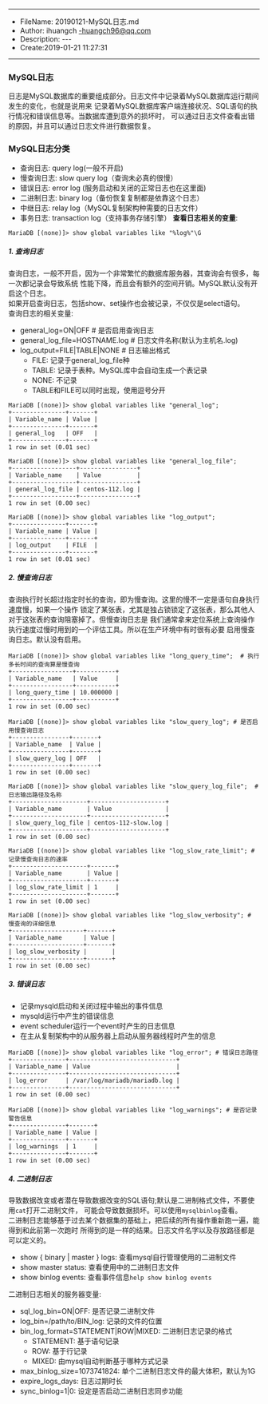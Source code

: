 ___
- FileName: 20190121-MySQL日志.md
- Author: ihuangch -huangch96@qq.com
- Description: ---
- Create:2019-01-21 11:27:31
___

### MySQL日志
日志是MySQL数据库的重要组成部分。日志文件中记录着MySQL数据库运行期间发生的变化，也就是说用来
记录着MySQL数据库客户端连接状况、SQL语句的执行情况和错误信息等。当数据库遭到意外的损坏时，
可以通过日志文件查看出错的原因，并且可以通过日志文件进行数据恢复。

### MySQL日志分类
- 查询日志: query log(一般不开启)
- 慢查询日志: slow query log（查询未必真的很慢）
- 错误日志: error log (服务启动和关闭的正常日志也在这里面)
- 二进制日志: binary log（备份恢复复制都是依靠这个日志）
- 中继日志: relay log（MySQL复制架构种需要的日志文件）
- 事务日志: transaction log（支持事务存储引擎）
**查看日志相关的变量**:
```mysql
MariaDB [(none)]> show global variables like "%log%"\G
```

##### 1. 查询日志
查询日志，一般不开启，因为一个非常繁忙的数据库服务器，其查询会有很多，每一次都记录会导致系统
性能下降，而且会有额外的空间开销。MySQL默认没有开启这个日志。  
如果开启查询日志，包括show、set操作也会被记录，不仅仅是select语句。  
查询日志的相关变量:  
- general_log=ON|OFF				# 是否启用查询日志
- general_log_file=HOSTNAME.log  	# 日志文件名称(默认为主机名.log)
- log_output=FILE|TABLE|NONE 	   	# 日志输出格式
	- FILE: 记录于general_log_file种
	- TABLE: 记录于表种。MySQL库中会自动生成一个表记录
	- NONE: 不记录
	- TABLE和FILE可以同时出现，使用逗号分开

```mysql
MariaDB [(none)]> show global variables like "general_log";
+---------------+-------+
| Variable_name | Value |
+---------------+-------+
| general_log   | OFF   |
+---------------+-------+
1 row in set (0.01 sec)

MariaDB [(none)]> show global variables like "general_log_file";
+------------------+----------------+
| Variable_name    | Value          |
+------------------+----------------+
| general_log_file | centos-112.log |
+------------------+----------------+
1 row in set (0.00 sec)

MariaDB [(none)]> show global variables like "log_output";
+---------------+-------+
| Variable_name | Value |
+---------------+-------+
| log_output    | FILE  |
+---------------+-------+
1 row in set (0.01 sec)
```

##### 2. 慢查询日志
查询执行时长超过指定时长的查询，即为慢查询。这里的慢不一定是语句自身执行速度慢，如果一个操作
锁定了某张表，尤其是独占锁锁定了这张表，那么其他人对于这张表的查询阻塞掉了。但慢查询日志是
我们通常拿来定位系统上查询操作执行速度过慢时用到的一个评估工具。所以在生产环境中有时很有必要
启用慢查询日志。默认没有启用。
```mysql
MariaDB [(none)]> show global variables like "long_query_time";  # 执行多长时间的查询算是慢查询
+-----------------+-----------+
| Variable_name   | Value     |
+-----------------+-----------+
| long_query_time | 10.000000 |
+-----------------+-----------+
1 row in set (0.00 sec)

MariaDB [(none)]> show global variables like "slow_query_log"; # 是否启用慢查询日志
+----------------+-------+
| Variable_name  | Value |
+----------------+-------+
| slow_query_log | OFF   |
+----------------+-------+
1 row in set (0.00 sec)

MariaDB [(none)]> show global variables like "slow_query_log_file";  # 日志输出路径及名称
+---------------------+---------------------+
| Variable_name       | Value               |
+---------------------+---------------------+
| slow_query_log_file | centos-112-slow.log |
+---------------------+---------------------+
1 row in set (0.00 sec)

MariaDB [(none)]> show global variables like "log_slow_rate_limit"; # 记录慢查询日志的速率
+---------------------+-------+
| Variable_name       | Value |
+---------------------+-------+
| log_slow_rate_limit | 1     |
+---------------------+-------+
1 row in set (0.00 sec)

MariaDB [(none)]> show global variables like "log_slow_verbosity"; # 慢查询的详细信息
+--------------------+-------+
| Variable_name      | Value |
+--------------------+-------+
| log_slow_verbosity |       |
+--------------------+-------+
1 row in set (0.00 sec)
```
##### 3. 错误日志
- 记录mysqld启动和关闭过程中输出的事件信息
- mysqld运行中产生的错误信息
- event scheduler运行一个event时产生的日志信息
- 在主从复制架构中的从服务器上启动从服务器线程时产生的信息

```mysql
MariaDB [(none)]> show global variables like "log_error"; # 错误日志路径
+---------------+------------------------------+
| Variable_name | Value                        |
+---------------+------------------------------+
| log_error     | /var/log/mariadb/mariadb.log |
+---------------+------------------------------+
1 row in set (0.00 sec)

MariaDB [(none)]> show global variables like "log_warnings"; # 是否记录警告信息
+---------------+-------+
| Variable_name | Value |
+---------------+-------+
| log_warnings  | 1     |
+---------------+-------+
1 row in set (0.00 sec)

```

##### 4. 二进制日志
导致数据改变或者潜在导致数据改变的SQL语句;默认是二进制格式文件，不要使用`cat`打开二进制文件，
可能会导致数据损坏。可以使用`mysqlbinlog`查看。  
二进制日志能够基于过去某个数据集的基础上，把后续的所有操作重新跑一遍，能得到和此前第一次跑时
所得到的是一样的结果。日志文件名字以及存放路径都是可以定义的。
- show { binary | master } logs: 查看mysql自行管理使用的二进制文件
- show master status: 查看使用中的二进制日志文件
- show binlog events: 查看事件信息`help show binlog events`

二进制日志相关的服务器变量:
- sql_log_bin=ON|OFF: 是否记录二进制文件
- log_bin=/path/to/BIN_log: 记录的文件的位置
- bin_log_format=STATEMENT|ROW|MIXED: 二进制日志记录的格式
	- STATEMENT: 基于语句记录
	- ROW: 基于行记录
	- MIXED: 由mysql自动判断基于哪种方式记录
- max_binlog_size=1073741824: 单个二进制日志文件的最大体积，默认为1G
- expire_logs_days: 日志过期时长
- sync_binlog=1|0: 设定是否启动二进制日志同步功能



##### 
